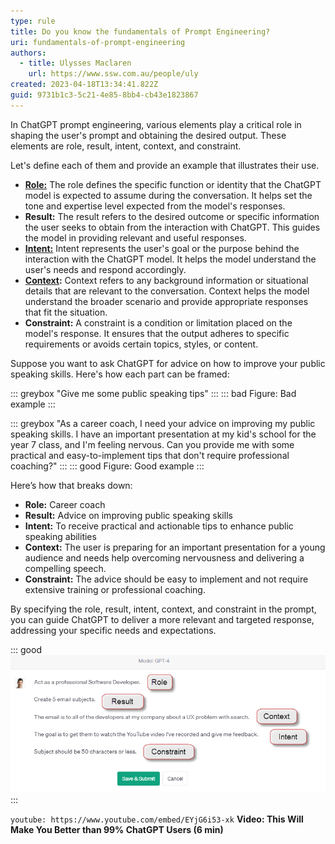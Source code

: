 ```yaml
---
type: rule
title: Do you know the fundamentals of Prompt Engineering?
uri: fundamentals-of-prompt-engineering
authors:
  - title: Ulysses Maclaren
    url: https://www.ssw.com.au/people/uly
created: 2023-04-18T13:34:41.822Z
guid: 9731b1c3-5c21-4e85-8bb4-cb43e1823867
---
```

In ChatGPT prompt engineering, various elements play a critical role in shaping the user's prompt and obtaining the desired output. These elements are role, result, intent, context, and constraint.

<!--endintro-->

Let's define each of them and provide an example that illustrates their use.

* **[Role:](/give-chatgpt-a-role)**  The role defines the specific function or identity that the ChatGPT model is expected to assume during the conversation. It helps set the tone and expertise level expected from the model's responses.
* **Result:** The result refers to the desired outcome or specific information the user seeks to obtain from the interaction with ChatGPT. This guides the model in providing relevant and useful responses.
* **[Intent:](/define-intent-in-prompts)** Intent represents the user's goal or the purpose behind the interaction with the ChatGPT model. It helps the model understand the user's needs and respond accordingly.
* **[Context](https://www.ssw.com.au/rules/tell-chatgpt-to-ask-questions):** Context refers to any background information or situational details that are relevant to the conversation. Context helps the model understand the broader scenario and provide appropriate responses that fit the situation.
* **Constraint:** A constraint is a condition or limitation placed on the model's response. It ensures that the output adheres to specific requirements or avoids certain topics, styles, or content.

Suppose you want to ask ChatGPT for advice on how to improve your public speaking skills. Here's how each part can be framed:

::: greybox
"Give me some public speaking tips"
:::
::: bad
Figure: Bad example
:::

::: greybox
"As a career coach, I need your advice on improving my public speaking skills. I have an important presentation at my kid's school for the year 7 class, and I'm feeling nervous. Can you provide me with some practical and easy-to-implement tips that don't require professional coaching?"
:::
::: good
Figure: Good example
:::

Here’s how that breaks down:

* **Role:** Career coach
* **Result:** Advice on improving public speaking skills
* **Intent:** To receive practical and actionable tips to enhance public speaking abilities
* **Context:** The user is preparing for an important presentation for a young audience and needs help overcoming nervousness and delivering a compelling speech.
* **Constraint:** The advice should be easy to implement and not require extensive training or professional coaching.

By specifying the role, result, intent, context, and constraint in the prompt, you can guide ChatGPT to deliver a more relevant and targeted response, addressing your specific needs and expectations.

::: good
![Figure: Another good example](prompt-good-example.png)
:::

`youtube: https://www.youtube.com/embed/EYjG6i53-xk`
**Video: This Will Make You Better than 99% ChatGPT Users (6 min)**